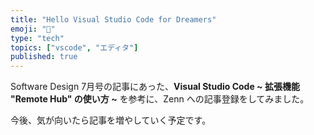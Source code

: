 ```yaml
---
title: "Hello Visual Studio Code for Dreamers"
emoji: "👶"
type: "tech"
topics: ["vscode", "エディタ"]
published: true
---
```



Software Design 7月号の記事にあった、**Visual Studio Code ~ 拡張機能 "Remote Hub" の使い方 ~** を参考に、Zenn への記事登録をしてみました。

今後、気が向いたら記事を増やしていく予定です。